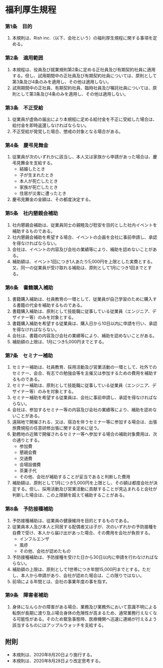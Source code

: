 # 福利厚生規程

### 第1条　目的

1. 本規則は、Rish inc.（以下、会社という）の福利厚生規程に関する事項を定める。

### 第2条　適用範囲

1. 本規程は、役員及び就業規則第2条に定める正社員及び有期契約社員に適用する。但し、試用期間中の正社員及び有期契約社員については、原則として第3条及び4条のみを適用し、その他は適用しない。
2. 試用期間中の正社員、有期契約社員、臨時社員及び嘱託社員については、原則として第3条及び4条のみを適用し、その他は適用しない。

### 第3条　不正受給

1. 従業員が虚偽の届出により本規程に定める給付金を不正に受給した場合は、給付金を即時返還しなければならない。
2. 不正受給が発覚した場合、懲戒の対象となる場合がある。

### 第4条　慶弔見舞金

1. 従業員が次のいずれかに該当し、本人又は家族から申請があった場合は、慶弔見舞金を支給する。
    * 結婚したとき
    * 子が生まれたとき
    * 本人が死亡したとき
    * 家族が死亡したとき
    * 住居が災害に遭ったとき
2. 慶弔見舞金の金額は、その都度決定する。

### 第5条　社内懇親会補助

1. 社内懇親会補助は、従業員同士の親睦及び慰安を目的とした社内イベントを補助するものである。
2. 社内懇親会補助を希望する場合、イベントの企画を会社に事前申請し、承認を得なければならない。
3. 会社は、イベントの内容及び会社の業績等により、補助を認めないことがある。
4. 補助額は、イベント1回につき1人あたり5,000円を上限とした実費とする。又、同一の従業員が受け取れる補助は、原則として1月につき1回までとする。

### 第6条　書籍購入補助

1. 書籍購入補助は、社員教育の一環として、従業員が自己学習のために購入する書籍の代金を補助するものである。
2. 書籍購入補助は、原則として技能職に従事している従業員（エンジニア、デザイナー等）のみを対象とする。
3. 書籍購入補助を希望する従業員は、購入日から10日以内に申請を行い、承認を得なければならない。
4. 会社は、書籍の内容及び会社の業績等により、補助を認めないことがある。
5. 補助額の上限は、1月につき5,000円までとする。

### 第7条　セミナー補助

1. セミナー補助は、社員教育、採用活動及び営業活動の一環として、社外でのセミナー、会合、有志での勉強会等を主催又は参加するための費用を補助するものである。
2. セミナー補助は、原則として技能職に従事している従業員（エンジニア、デザイナー等）のみを対象とする。
3. セミナー補助を希望する従業員は、会社に事前申請し、承認を得なければならない。
4. 会社は、参加するセミナー等の内容及び会社の業績等により、補助を認めないことがある。
5. 遠隔地で開催される、又は、宿泊を伴うセミナー等に参加する場合は、出張旅費規程の任意研修出張に関する定めに従う。
6. 勤務地の近隣で開催されるセミナー等へ参加する場合の補助対象費用は、次の通りとする。
	* 参加費
	* 懇親会費
	* 交通費
	* 会場設備費
	* 茶菓子代
	* その他、会社が補助することが妥当であると判断した費用
6. 補助額は、原則として1月につき5,000円を上限とし、その額は都度会社が決定する。但し、採用活動及び営業活動に貢献することが見込まれると会社が判断した場合は、この上限額を超えて補助することがある。

### 第8条　予防接種補助

1. 予防接種補助は、従業員の健康維持を目的とするものである。
2. 従業員本人及び本人と同居する配偶者又は子が、次のいずれかの予防接種を自費で受け、本人から届け出があった場合、その費用を会社が負担する。
    * インフルエンザ
    * 風疹
    * その他、会社が認めたもの
3. 予防接種補助は、予防接種を受けた日から30日以内に申請を行わなければならない。
4. 補助額の上限は、原則として1世帯につき年間15,000円までとする。ただし、本人から申請があり、会社が認めた場合は、この限りではない。
5. 前項による年間とは、会社の事業年度の事を指す。

### 第9条　障害者補助

1. 身体になんらかの障害がある場合、業務及び業務外において意識不明による転倒が長期に渡り及ぶ場合身体の危険性が高まるため、通常業務行えなくなる可能性がある。そのため緊急事態時、医療機関へ迅速に連絡が行えるよう該当するものにはアップルウォッチを支給する。




## 附則

* 本規則は、2020年8月20日より施行する。
* 本規則は、2020年8月28日より改定思考する。
